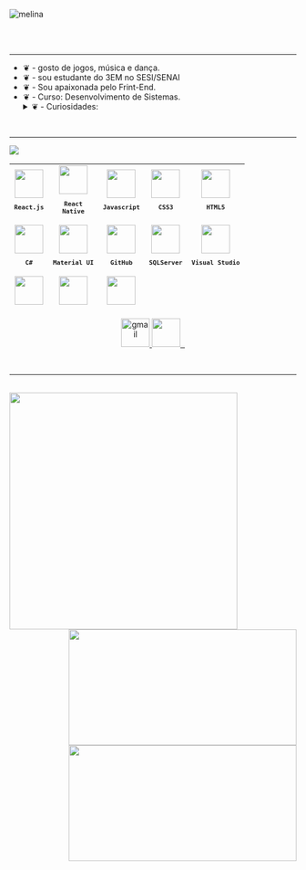 ![melina](https://github.com/melinamelo/melinamelo/assets/129418404/fdf960b6-1dc0-42b6-8d5b-95ea7ad09ea8)




<br/><br/>
<hr/>
<ul>
  <li>❦ - gosto de jogos, música e dança.</li>
  <li>❦ - sou estudante do 3EM no SESI/SENAI</li>
  <li>❦ - Sou apaixonada pelo Frint-End.</li>
  <li>❦ - Curso: Desenvolvimento de Sistemas.</li>
    <details>
      <summary>❦ - Curiosidades:</summary>
      <ul>
        <li>♡ - 23/09/2006</li>  
        <li>♡ - Sei mais de 50 coreográfias .</li>
      </ul>
    </details>
  </li>
</ul>
<br/>
<hr/>
<div display="flex">
<img src="https://github.com/melinamelo/melinamelo/assets/129418404/e33ad5cc-9d8a-4e2c-adc9-b76a1f4f3f29">

  <table align="right" margin-top="100px" height="255px">
    <tr>
      <td align="center">
          <img src="https://cdn.jsdelivr.net/gh/devicons/devicon@latest/icons/react/react-original.svg" width="50px"/><br/>
          <sub>
            <b>
              <pre>React.js</pre>
            </b>
          </sub>
      </td>
      <td align="center">
          <img src="https://cdn.jsdelivr.net/gh/devicons/devicon@latest/icons/react/react-original.svg" width="50px" /><br/>
          <sub>
            <b>
              <pre>React<br>Native</pre>
            </b>
          </sub>
      </td>
      <td align="center">
          <img src="https://cdn.jsdelivr.net/gh/devicons/devicon@latest/icons/javascript/javascript-plain.svg" width="50px" /><br/>
          <sub>
            <b>
              <pre>Javascript</pre>
            </b>
          </sub>
      </td>
      <td align="center">
          <img src="https://cdn.jsdelivr.net/gh/devicons/devicon@latest/icons/css3/css3-original.svg" width="50px" /><br/>
          <sub>
            <b>
              <pre>CSS3</pre>
            </b>
          </sub>
      </td>
      <td align="center">
          <img src="https://cdn.jsdelivr.net/gh/devicons/devicon@latest/icons/html5/html5-original.svg" width="50px" /><br/>
          <sub>
            <b>
              <pre>HTML5</pre>
            </b>
          </sub>
      </td>
    </tr>
    <tr>
      <td align="center">
          <img src="https://cdn.jsdelivr.net/gh/devicons/devicon@latest/icons/csharp/csharp-original.svg" width="50px" /><br/>
          <sub>
            <b>
              <pre>C#</pre>
            </b>
          </sub>
      </td>
      <td align="center">
         <img src="https://cdn.jsdelivr.net/gh/devicons/devicon@latest/icons/materialui/materialui-original.svg" width="50px"/><br/>
          <sub>
            <b>
              <pre>Material UI</pre>
            </b>
          </sub>
      </td>
        <td align="center">
          <img src="https://skillicons.dev/icons?i=github" width="50px"/></i></i><br/>
          <sub>
            <b>
              <pre>GitHub</pre>
            </b>
          </sub>
      </td>
      <td align="center">
           <img src="https://cdn.jsdelivr.net/gh/devicons/devicon@latest/icons/microsoftsqlserver/microsoftsqlserver-original.svg" width="50px" /><br/>
            <sub>
              <b>
                <pre>SQLServer</pre>
              </b>
            </sub>
        </td>
        <td align="center">
               <img src="https://cdn.jsdelivr.net/gh/devicons/devicon@latest/icons/visualstudio/visualstudio-original.svg" width="50px" /><br/>
                <sub>
                  <b>
                    <pre>Visual Studio</pre>
                  </b>
                </sub>
            </td>
      </tr>
        <td align="center">
            <img src="https://cdn.jsdelivr.net/gh/devicons/devicon@latest/icons/vscode/vscode-original.svg" width="50px" /><br/>
              <sub>
                <b>
                  <pre>VSCode</pre>
                </b>
              </sub>
        </td>
        <td align="center">
            <img src="https://cdn.jsdelivr.net/gh/devicons/devicon@latest/icons/figma/figma-original.svg" width="50px"/><br/>
              <sub>
                <b>
                  <pre>Figma</pre>
                </b>
            </sub>
        </td>
        <td align="center">
          <img src="https://skillicons.dev/icons?i=windows" width="50px"/></i></i><br/>
          <sub>
            <b>
              <pre>Windows</pre>
            </b>
          </sub>
      </td>
    </tr>
  </table>
</div>
<br/><br/>
<hr/>

<br/>
<p align="center">
  <a href="mailto:melinamelo295@gmail.com" target="_blank">
    <img src="https://github.com/melinamelo/melinamelo/assets/129418404/2972584a-4cef-4a2e-afb0-78fcdb5c311f" alt="gmail" height="50px" />
  </a>
  <a href="https://www.instagram.com/melinamelo._/" target="_blank">
    <img src="https://github.com/melinamelo/melinamelo/assets/129418404/bbcbf7bd-d6f9-47e3-a7c6-813fc04bdb1a" height="50px" />
    &nbsp;
  </a>
</p>
<br/>
<hr/>

<br/>
<img align="left" height="415px" width="400px" src="https://luk4x-github-readme-stats.vercel.app/api/top-langs?username=melinamelo&langs_count=8&theme=tokyonight&hide_border=true&custom_title=Top%20Linguagens&cache_seconds=14400" />
<div align="right">
  <img height="203px" width="400px" src="https://luk4x-github-readme-stats.vercel.app/api?username=melinamelo&theme=tokyonight&hide_border=true&show_icons=true&include_all_commits=true&count_private=true&custom_title=Status%20do%20Github&cache_seconds=14400" />
  <img height="203px" width="400px"src="https://streak-stats.demolab.com?user=melinamelo&theme=tokyonight&hide_border=true" />
</div>
<br/>

